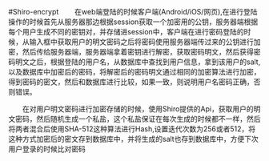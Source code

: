 #Shiro-encrypt
　　在web端登陆的时候客户端(Android/iOS/网页),在进行登陆操作的时候首先从服务器那边根据session获取一个加密用的公钥，服务器端根据每个用户生成不同的密钥对，并存储进session中，客户端在进行密码登陆的时候，从输入框中获取用户的明文密码之后将密码使用服务器端传过来的公钥进行加密，然后传给服务器端，服务器端拿着密钥进行解密，获取密码明文，然后获得密码明文之后，根据登陆的用户名，从数据库中查找到用户信息，拿到该用户的salt,以及数据库中加密后的密码，将解密后的密码明文通过相同的加密算法进行加密，得到密码的密文，然后和数据库进行比较，如果一致，则说明用户名密码正确，否则错误。

　　在对用户明文密码进行加密存储的时候，使用Shiro提供的Api，获取用户的明文密码，然后随机生成一个私盐，这个私盐保证在每次生成的时候都不一样，然后将两者混合后使用SHA-512这种算法进行Hash,设置迭代次数为256或者512，将这种方式加密后的密文存到数据库中，并将生成的salt也存到数据库中，方便下次用户登录的时候比对密码